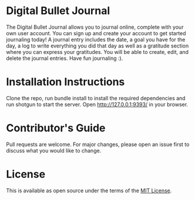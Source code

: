 # Digital Bullet Journal

The Digital Bullet Journal allows you to journal online, complete with your own user account. You can sign up and create your account to get started journaling today! A journal entry includes the date, a goal you have for the day, a log to write everything you did that day as well as a gratitude section where you can express your gratitudes. You will be able to create, edit, and delete the journal entries. Have fun journaling :).

# Installation Instructions

Clone the repo, run bundle install to install the required dependencies and run shotgun to start the server. Open http://127.0.0.1:9393/ in your browser.

# Contributor's Guide

Pull requests are welcome. For major changes, please open an issue first to discuss what you would like to change.

# License

This is available as open source under the terms of the [MIT License](https://choosealicense.com/licenses/mit/).
